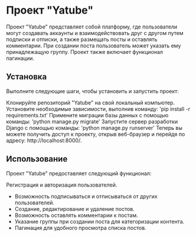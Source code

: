 # **Проект "Yatube"**
Проект "Yatube" представляет собой платформу, где пользователи могут создавать аккаунты и взаимодействовать друг с другом путем подписки и отписки, а также размещать посты и оставлять комментарии. При создании поста пользователь может указать ему принадлежащую группу. Проект также включает функционал пагинации.

## Установка
Выполните следующие шаги, чтобы установить и запустить проект:

Клонируйте репозиторий "Yatube" на свой локальный компьютер.
Установите необходимые зависимости, выполнив команду: 
'pip install -r requirements.txt'
Примените миграции базы данных с помощью команды: 
'python manage.py migrate'
Запустите сервер разработки Django с помощью команды: 
'python manage.py runserver'
Теперь вы можете получить доступ к проекту, открыв веб-браузер и перейдя по адресу: 
http://localhost:8000/.

## Использование
Проект "Yatube" предоставляет следующий функционал:

Регистрация и авторизация пользователей.
- Возможность подписываться и отписываться от других пользователей.
- Создание, редактирование и удаление постов.
- Возможность оставлять комментарии к постам.
- Указание группы при создании поста для категоризации контента.
- Пагинация для удобного просмотра списка постов.
